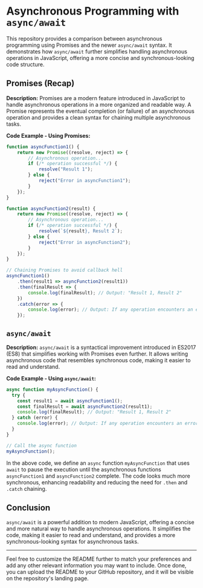 # Asynchronous Programming with `async/await`

This repository provides a comparison between asynchronous programming using Promises and the newer `async/await` syntax. It demonstrates how `async/await` further simplifies handling asynchronous operations in JavaScript, offering a more concise and synchronous-looking code structure.

## Promises (Recap)

**Description:**
Promises are a modern feature introduced in JavaScript to handle asynchronous operations in a more organized and readable way. A Promise represents the eventual completion (or failure) of an asynchronous operation and provides a clean syntax for chaining multiple asynchronous tasks.

**Code Example - Using Promises:**

```javascript
function asyncFunction1() {
    return new Promise((resolve, reject) => {
        // Asynchronous operation...
        if (/* operation successful */) {
            resolve("Result 1");
        } else {
            reject("Error in asyncFunction1");
        }
    });
}

function asyncFunction2(result) {
    return new Promise((resolve, reject) => {
        // Asynchronous operation...
        if (/* operation successful */) {
            resolve(`${result}, Result 2`);
        } else {
            reject("Error in asyncFunction2");
        }
    });
}

// Chaining Promises to avoid callback hell
asyncFunction1()
    .then(result1 => asyncFunction2(result1))
    .then(finalResult => {
        console.log(finalResult); // Output: "Result 1, Result 2"
    })
    .catch(error => {
        console.log(error); // Output: If any operation encounters an error, it will be logged here
    });
```

## `async/await`

**Description:**
`async/await` is a syntactical improvement introduced in ES2017 (ES8) that simplifies working with Promises even further. It allows writing asynchronous code that resembles synchronous code, making it easier to read and understand.

**Code Example - Using `async/await`:**

```javascript
async function myAsyncFunction() {
  try {
    const result1 = await asyncFunction1();
    const finalResult = await asyncFunction2(result1);
    console.log(finalResult); // Output: "Result 1, Result 2"
  } catch (error) {
    console.log(error); // Output: If any operation encounters an error, it will be logged here
  }
}

// Call the async function
myAsyncFunction();
```

In the above code, we define an `async` function `myAsyncFunction` that uses `await` to pause the execution until the asynchronous functions `asyncFunction1` and `asyncFunction2` complete. The code looks much more synchronous, enhancing readability and reducing the need for `.then` and `.catch` chaining.

## Conclusion

`async/await` is a powerful addition to modern JavaScript, offering a concise and more natural way to handle asynchronous operations. It simplifies the code, making it easier to read and understand, and provides a more synchronous-looking syntax for asynchronous tasks.

---

Feel free to customize the README further to match your preferences and add any other relevant information you may want to include. Once done, you can upload the README to your GitHub repository, and it will be visible on the repository's landing page.
